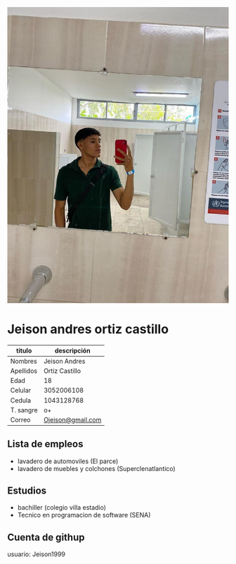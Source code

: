 ![](jeison.jpeg)

# Jeison andres ortiz castillo

| titulo | descripción |
| --- | --- |
| Nombres | Jeison Andres |
| Apellidos | Ortiz Castillo |
| Edad | 18 |
| Celular | 3052006108 |
| Cedula | 1043128768 |
| T. sangre | o+ |
| Correo | Ojeison@gmail.com

## Lista de empleos
- lavadero de automoviles (El parce)
- lavadero de muebles y colchones (Superclenatlantico)

## Estudios 
- bachiller (colegio villa estadio)
- Tecnico en programacion de software (SENA)

## Cuenta de githup
usuario: Jeison1999
